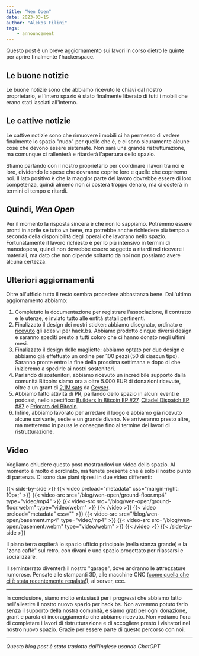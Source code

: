 ```yaml
---
title: "Wen Open"
date: 2023-03-15
author: "Alekos Filini"
tags:
    - announcement
---
```


Questo post è un breve aggiornamento sui lavori in corso dietro le quinte per aprire finalmente l'hackerspace.

## Le buone notizie

Le buone notizie sono che abbiamo ricevuto le chiavi dal nostro proprietario, e l'intero spazio è stato finalmente liberato di tutti i mobili che erano stati lasciati all'interno.

## Le cattive notizie

Le cattive notizie sono che rimuovere i mobili ci ha permesso di vedere finalmente lo spazio "nudo" per quello che è, e ci sono sicuramente alcune cose che devono essere sistemate. Non sarà una grande ristrutturazione, ma comunque ci rallenterà e ritarderà l'apertura dello spazio.

Stiamo parlando con il nostro proprietario per coordinare i lavori tra noi e loro, dividendo le spese che dovranno coprire loro e quelle che copriremo noi. Il lato positivo è che la maggior parte del lavoro dovrebbe essere di loro competenza,
quindi almeno non ci costerà troppo denaro, ma ci costerà in termini di tempo e ritardi.

## Quindi, *Wen Open*

Per il momento la risposta sincera è che non lo sappiamo. Potremmo essere pronti in aprile se tutto va bene, ma potrebbe anche richiedere più tempo a seconda della disponibilità degli operai che lavorano nello spazio.
Fortunatamente il lavoro richiesto è per lo più intensivo in termini di manodopera, quindi non dovrebbe essere soggetto a ritardi nel ricevere i materiali, ma dato che non dipende soltanto da noi non possiamo avere alcuna certezza.

## Ulteriori aggiornamenti

Oltre all'ufficio tutto il resto sembra procedere abbastanza bene. Dall'ultimo aggiornamento abbiamo:

1. Completato la documentazione per registrare l'associazione, il contratto e le utenze, e inviato tutto alle entità statali pertinenti.
2. Finalizzato il design dei nostri sticker: abbiamo disegnato, ordinato e [ricevuto](https://twitter.com/danielabrozzoni/status/1635655558387707907) gli adesivi per hack.bs. Abbiamo prodotto cinque diversi design e saranno spediti presto a tutti coloro che ci hanno donato negli ultimi mesi.
3. Finalizzato il design delle magliette: abbiamo optato per due design e abbiamo già effettuato un ordine per 100 pezzi (50 di ciascun tipo). Saranno pronte entro la fine della prossima settimana e dopo di che inizieremo
a spedirle ai nostri sostenitori.
4. Parlando di sostenitori, abbiamo ricevuto un incredibile supporto dalla comunità Bitcoin: siamo ora a oltre 5.000 EUR di donazioni ricevute, oltre a un grant di [2,1M sats](https://twitter.com/geyserfund/status/1628846611337019396) da [Geyser](https://geyser.fund).
5. Abbiamo fatto attività di PR, parlando dello spazio in alcuni eventi e podcast, nello specifico: [Builders In Bitcoin EP #27](https://twitter.com/buildersinbtc/status/1630704365848653826), [Citadel Dispatch EP #87](https://twitter.com/ODELL/status/1623025159375589376) e [Priorato del Bitcoin](https://twitter.com/danielabrozzoni/status/1619983641219825664).
6. Infine, abbiamo lavorato per arredare il luogo e abbiamo già ricevuto alcune scrivanie, sedie e un grande divano. Ne arriveranno presto altre, ma metteremo in pausa le consegne fino al termine dei lavori di ristrutturazione.

## Video

Vogliamo chiudere questo post mostrandovi un video dello spazio. Al momento è molto disordinato, ma tenete presente che è solo il nostro punto di partenza. Ci sono due piani ripresi in due video differenti:

{{< side-by-side >}}
    {{< video preload="metadata" css="margin-right: 10px;" >}}
        {{< video-src src="/blog/wen-open/ground-floor.mp4" type="video/mp4" >}}
        {{< video-src src="/blog/wen-open/ground-floor.webm" type="video/webm" >}}
    {{< /video >}}
    {{< video preload="metadata" css="" >}}
        {{< video-src src="/blog/wen-open/basement.mp4" type="video/mp4" >}}
        {{< video-src src="/blog/wen-open/basement.webm" type="video/webm" >}}
    {{< /video >}}
{{< /side-by-side >}}

Il piano terra ospiterà lo spazio ufficio principale (nella stanza grande) e la "zona caffè" sul retro, con divani e uno spazio progettato per rilassarsi e socializzare.

Il seminterrato diventerà il nostro "garage", dove andranno le attrezzature rumorose. Pensate alle stampanti 3D, alle macchine CNC ([come quella che ci è stata recentemente regalata!](https://twitter.com/boilerhodl/status/1631742712901693440)), ai server, ecc.

-----

In conclusione, siamo molto entusiasti per i progressi che abbiamo fatto nell'allestire il nostro nuovo spazio per hack.bs. Non avremmo potuto farlo senza il supporto della nostra comunità, e siamo grati per ogni donazione, grant e parola di incoraggiamento che abbiamo ricevuto.
Non vediamo l'ora di completare i lavori di ristrutturazione e di accogliere presto i visitatori nel nostro nuovo spazio. Grazie per essere parte di questo percorso con noi.

-----

*Questo blog post è stato tradotto dall'inglese usando ChatGPT*
